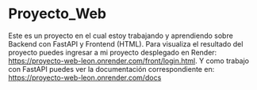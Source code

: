 # Proyecto_Web
Este es un proyecto en el cual estoy trabajando y aprendiendo sobre Backend con FastAPI y Frontend (HTML). 
Para visualiza el resultado del proyecto puedes ingresar a mi proyecto desplegado en Render: https://proyecto-web-leon.onrender.com/front/login.html.
Y como trabajo con FastAPI puedes ver la documentación correspondiente en: https://proyecto-web-leon.onrender.com/docs

